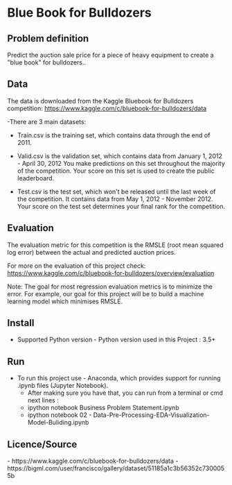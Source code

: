 <h1>Blue Book for Bulldozers</h1>

<h2>Problem definition</h2>

Predict the auction sale price for a piece of heavy equipment to create a "blue book" for bulldozers..

<h2>Data</h2>

The data is downloaded from the Kaggle Bluebook for Bulldozers competition: https://www.kaggle.com/c/bluebook-for-bulldozers/data

  -There are 3 main datasets:

   - Train.csv is the training set, which contains data through the end of 2011.

   - Valid.csv is the validation set, which contains data from January 1, 2012 - April 30, 2012 You make predictions on this set throughout the majority of the competition. Your score on this set is used to create the public leaderboard.

   - Test.csv is the test set, which won't be released until the last week of the competition. It contains data from May 1, 2012 - November 2012. Your score on the test set determines your final rank for the competition.

<h2>Evaluation</h2>

The evaluation metric for this competition is the RMSLE (root mean squared log error) between the actual and predicted auction prices.

For more on the evaluation of this project check: https://www.kaggle.com/c/bluebook-for-bulldozers/overview/evaluation

Note: The goal for most regression evaluation metrics is to minimize the error. For example, our goal for this project will be to build a machine learning model which minimises RMSLE.

<h2>Install</h2>

  - Supported Python version - Python version used in this Project : 3.5+

<h2>Run</h2>

- To run this project use - Anaconda, which provides support for running .ipynb files (Jupyter Notebook).
  - After making sure you have that, you can run from a terminal or cmd next lines :
  - ipython notebook Business Problem Statement.ipynb 
  - ipython notebook 02 - Data-Pre-Processing-EDA-Visualization-Model-Buliding.ipynb

<h2>Licence/Source</h2>
- https://www.kaggle.com/c/bluebook-for-bulldozers/data
- https://bigml.com/user/francisco/gallery/dataset/51185a1c3b56352c7300055b

